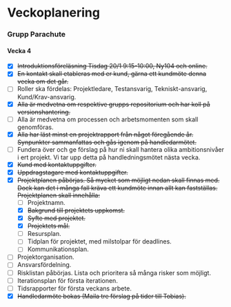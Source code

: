 # Veckoplanering
### Grupp Parachute

#### Vecka 4
- [x] ~~Introduktionsföreläsning Tisdag 20/1 9:15-10:00, Ny104 och online.~~
- [x] ~~En kontakt skall etableras med er kund, gärna ett kundmöte denna vecka om det går.~~
- [ ] Roller ska fördelas: Projektledare, Testansvarig, Tekniskt-ansvarig, Kund/Krav-ansvarig.
- [x] ~~Alla är medvetna om respektive grupps repositorium och har koll på versionshantering.~~
- [ ] Alla är medvetna om processen och arbetsmomenten som skall genomföras.
- [x] ~~Alla har läst minst en projektrapport från något föregående år. Synpunkter sammanfattas och gås igenom på handledarmötet.~~
- [ ] Fundera över och ge förslag på hur ni skall hantera olika ambitionsnivåer i ert projekt. Vi tar upp detta på handledningsmötet nästa vecka.
- [x] ~~Kund med kontaktuppgifter.~~
- [x] ~~Uppdragstagare med kontaktuppgifter.~~
- [x] ~~Projektplanen påbörjas. Så mycket som möjligt nedan skall finnas med. Dock kan det i många fall kräva ett kundmöte innan allt kan fastställas. Projektplanen skall innehålla:~~
    - [ ] Projektnamn.
    - [x] ~~Bakgrund till projektets uppkomst.~~
    - [x] ~~Syfte med projektet.~~
    - [x] ~~Projektets mål.~~
    - [ ] Resursplan.
    - [ ] Tidplan för projektet, med milstolpar för deadlines.
    - [ ] Kommunikationsplan.
- [ ] Projektorganisation.
- [ ] Ansvarsfördelning.
- [ ] Risklistan påbörjas. Lista och prioritera så många risker som möjligt.
- [ ] Iterationsplan för första iterationen.
- [ ] Tidsrapporter för första veckans arbete.
- [x] ~~Handledarmöte bokas (Maila tre förslag på tider till Tobias).~~
